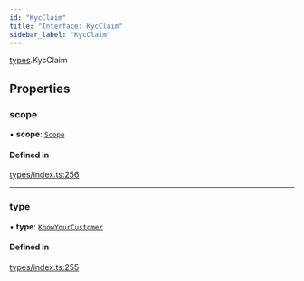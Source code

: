 ```yaml
---
id: "KycClaim"
title: "Interface: KycClaim"
sidebar_label: "KycClaim"
---
```


[types](../../../modules/Types/Types.md).KycClaim

## Properties

### scope

• **scope**: [`Scope`](../Scope/Scope.md)

#### Defined in

[types/index.ts:256](https://github.com/PolymeshAssociation/polymesh-sdk/blob/372a67e5d/src/types/index.ts#L256)

___

### type

• **type**: [`KnowYourCustomer`](../../../enums/Types/ClaimType/ClaimType.md#knowyourcustomer)

#### Defined in

[types/index.ts:255](https://github.com/PolymeshAssociation/polymesh-sdk/blob/372a67e5d/src/types/index.ts#L255)
